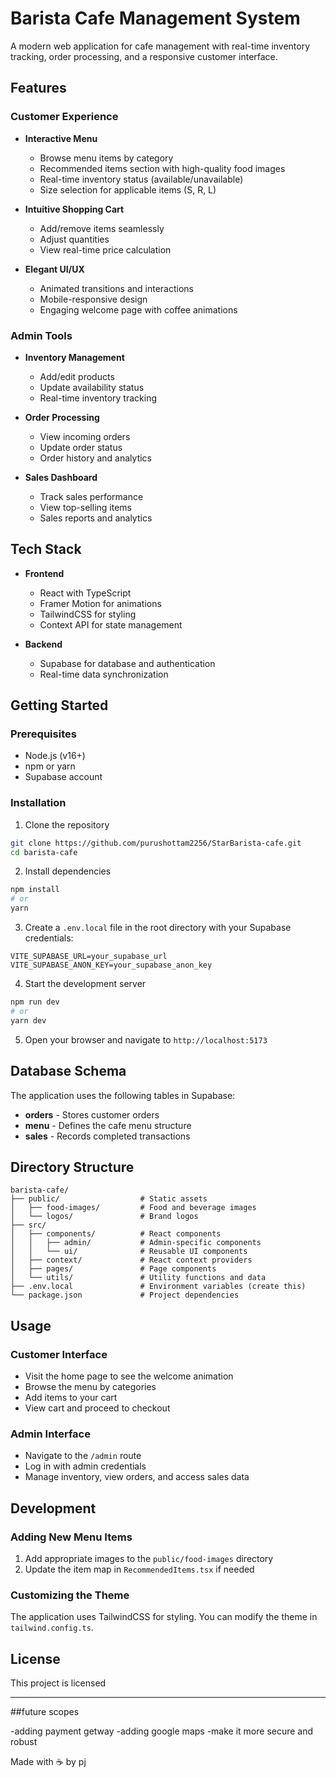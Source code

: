 # Barista Cafe Management System

A modern web application for cafe management with real-time inventory tracking, order processing, and a responsive customer interface.


## Features

### Customer Experience
- **Interactive Menu**
  - Browse menu items by category
  - Recommended items section with high-quality food images
  - Real-time inventory status (available/unavailable)
  - Size selection for applicable items (S, R, L)

- **Intuitive Shopping Cart**
  - Add/remove items seamlessly
  - Adjust quantities
  - View real-time price calculation

- **Elegant UI/UX**
  - Animated transitions and interactions
  - Mobile-responsive design
  - Engaging welcome page with coffee animations

### Admin Tools
- **Inventory Management**
  - Add/edit products
  - Update availability status
  - Real-time inventory tracking

- **Order Processing**
  - View incoming orders
  - Update order status
  - Order history and analytics

- **Sales Dashboard**
  - Track sales performance
  - View top-selling items
  - Sales reports and analytics

## Tech Stack

- **Frontend**
  - React with TypeScript
  - Framer Motion for animations
  - TailwindCSS for styling
  - Context API for state management

- **Backend**
  - Supabase for database and authentication
  - Real-time data synchronization

## Getting Started

### Prerequisites
- Node.js (v16+)
- npm or yarn
- Supabase account

### Installation

1. Clone the repository
```bash
git clone https://github.com/purushottam2256/StarBarista-cafe.git
cd barista-cafe
```

2. Install dependencies
```bash
npm install
# or
yarn
```

3. Create a `.env.local` file in the root directory with your Supabase credentials:
```
VITE_SUPABASE_URL=your_supabase_url
VITE_SUPABASE_ANON_KEY=your_supabase_anon_key
```

4. Start the development server
```bash
npm run dev
# or
yarn dev
```

5. Open your browser and navigate to `http://localhost:5173`

## Database Schema

The application uses the following tables in Supabase:

- **orders** - Stores customer orders
- **menu** - Defines the cafe menu structure
- **sales** - Records completed transactions

## Directory Structure

```
barista-cafe/
├── public/                  # Static assets
│   ├── food-images/         # Food and beverage images
│   └── logos/               # Brand logos
├── src/
│   ├── components/          # React components
│   │   ├── admin/           # Admin-specific components
│   │   └── ui/              # Reusable UI components
│   ├── context/             # React context providers
│   ├── pages/               # Page components
│   └── utils/               # Utility functions and data
├── .env.local               # Environment variables (create this)
└── package.json             # Project dependencies
```

## Usage

### Customer Interface
- Visit the home page to see the welcome animation
- Browse the menu by categories
- Add items to your cart
- View cart and proceed to checkout

### Admin Interface
- Navigate to the `/admin` route
- Log in with admin credentials
- Manage inventory, view orders, and access sales data

## Development

### Adding New Menu Items
1. Add appropriate images to the `public/food-images` directory
2. Update the item map in `RecommendedItems.tsx` if needed

### Customizing the Theme
The application uses TailwindCSS for styling. You can modify the theme in `tailwind.config.ts`.

## License

This project is licensed


---

##future scopes

-adding payment getway
-adding google maps
-make it more secure and robust


Made with ☕ by pj


